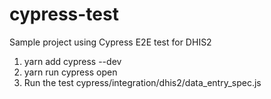 # cypress-test
Sample project using Cypress E2E test for DHIS2

1. yarn add cypress --dev
2. yarn run cypress open
3. Run the test cypress/integration/dhis2/data_entry_spec.js
